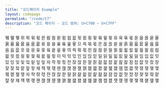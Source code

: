 ```yaml
---
title: "코드페이지 Example"
layout: codepage
permalink: "/code/C7"
description: "코드 페이지 - 코드 범위: U+C700 ~ U+C7FF"
---
```


<span class="character">윀</span>
<span class="code tofu"></span>
<span class="character">윂</span>
<span class="character">윃</span>
<span class="character">위</span>
<span class="character">윅</span>
<span class="character">윆</span>
<span class="character">윇</span>
<span class="character">윈</span>
<span class="character">윉</span>
<span class="character">윊</span>
<span class="character">윋</span>
<span class="code tofu"></span>
<span class="code tofu"></span>
<span class="code tofu"></span>
<span class="code tofu"></span>
<span class="code tofu"></span>
<span class="code tofu"></span>
<span class="code tofu"></span>
<span class="code tofu"></span>
<span class="character">윔</span>
<span class="character">윕</span>
<span class="character">윖</span>
<span class="character">윗</span>
<span class="character">윘</span>
<span class="character">윙</span>
<span class="character">윚</span>
<span class="code tofu"></span>
<span class="character">윜</span>
<span class="code tofu"></span>
<span class="character">윞</span>
<span class="character">윟</span>
<span class="character">유</span>
<span class="character">육</span>
<span class="character">윢</span>
<span class="character">윣</span>
<span class="character">윤</span>
<span class="character">윥</span>
<span class="character">윦</span>
<span class="character">윧</span>
<span class="character">율</span>
<span class="character">윩</span>
<span class="character">윪</span>
<span class="character">윫</span>
<span class="character">윬</span>
<span class="code tofu"></span>
<span class="code tofu"></span>
<span class="code tofu"></span>
<span class="character">윰</span>
<span class="character">윱</span>
<span class="character">윲</span>
<span class="character">윳</span>
<span class="character">윴</span>
<span class="character">융</span>
<span class="character">윶</span>
<span class="code tofu"></span>
<span class="character">윸</span>
<span class="code tofu"></span>
<span class="character">윺</span>
<span class="character">윻</span>
<span class="character">으</span>
<span class="character">윽</span>
<span class="character">윾</span>
<span class="character">윿</span>
<span class="character">은</span>
<span class="character">읁</span>
<span class="character">읂</span>
<span class="character">읃</span>
<span class="character">을</span>
<span class="character">읅</span>
<span class="character">읆</span>
<span class="character">읇</span>
<span class="character">읈</span>
<span class="character">읉</span>
<span class="character">읊</span>
<span class="character">읋</span>
<span class="character">음</span>
<span class="character">읍</span>
<span class="character">읎</span>
<span class="character">읏</span>
<span class="character">읐</span>
<span class="character">응</span>
<span class="character">읒</span>
<span class="character">읓</span>
<span class="character">읔</span>
<span class="character">읕</span>
<span class="character">읖</span>
<span class="character">읗</span>
<span class="character">의</span>
<span class="character">읙</span>
<span class="character">읚</span>
<span class="character">읛</span>
<span class="character">읜</span>
<span class="character">읝</span>
<span class="character">읞</span>
<span class="character">읟</span>
<span class="character">읠</span>
<span class="character">읡</span>
<span class="character">읢</span>
<span class="character">읣</span>
<span class="character">읤</span>
<span class="character">읥</span>
<span class="character">읦</span>
<span class="character">읧</span>
<span class="character">읨</span>
<span class="character">읩</span>
<span class="character">읪</span>
<span class="character">읫</span>
<span class="character">읬</span>
<span class="character">읭</span>
<span class="character">읮</span>
<span class="character">읯</span>
<span class="character">읰</span>
<span class="character">읱</span>
<span class="character">읲</span>
<span class="character">읳</span>
<span class="character">이</span>
<span class="character">익</span>
<span class="character">읶</span>
<span class="character">읷</span>
<span class="character">인</span>
<span class="character">읹</span>
<span class="character">읺</span>
<span class="character">읻</span>
<span class="character">일</span>
<span class="character">읽</span>
<span class="character">읾</span>
<span class="character">읿</span>
<span class="character">잀</span>
<span class="character">잁</span>
<span class="character">잂</span>
<span class="character">잃</span>
<span class="character">임</span>
<span class="character">입</span>
<span class="character">잆</span>
<span class="character">잇</span>
<span class="character">있</span>
<span class="character">잉</span>
<span class="character">잊</span>
<span class="character">잋</span>
<span class="character">잌</span>
<span class="character">잍</span>
<span class="character">잎</span>
<span class="character">잏</span>
<span class="character">자</span>
<span class="character">작</span>
<span class="character">잒</span>
<span class="character">잓</span>
<span class="character">잔</span>
<span class="character">잕</span>
<span class="character">잖</span>
<span class="character">잗</span>
<span class="character">잘</span>
<span class="character">잙</span>
<span class="character">잚</span>
<span class="character">잛</span>
<span class="character">잜</span>
<span class="character">잝</span>
<span class="character">잞</span>
<span class="character">잟</span>
<span class="character">잠</span>
<span class="character">잡</span>
<span class="character">잢</span>
<span class="character">잣</span>
<span class="character">잤</span>
<span class="character">장</span>
<span class="character">잦</span>
<span class="character">잧</span>
<span class="character">잨</span>
<span class="character">잩</span>
<span class="character">잪</span>
<span class="character">잫</span>
<span class="character">재</span>
<span class="character">잭</span>
<span class="character">잮</span>
<span class="character">잯</span>
<span class="character">잰</span>
<span class="character">잱</span>
<span class="character">잲</span>
<span class="character">잳</span>
<span class="character">잴</span>
<span class="character">잵</span>
<span class="character">잶</span>
<span class="character">잷</span>
<span class="character">잸</span>
<span class="character">잹</span>
<span class="character">잺</span>
<span class="character">잻</span>
<span class="character">잼</span>
<span class="character">잽</span>
<span class="character">잾</span>
<span class="character">잿</span>
<span class="character">쟀</span>
<span class="character">쟁</span>
<span class="character">쟂</span>
<span class="character">쟃</span>
<span class="character">쟄</span>
<span class="character">쟅</span>
<span class="character">쟆</span>
<span class="character">쟇</span>
<span class="character">쟈</span>
<span class="character">쟉</span>
<span class="character">쟊</span>
<span class="character">쟋</span>
<span class="character">쟌</span>
<span class="character">쟍</span>
<span class="character">쟎</span>
<span class="character">쟏</span>
<span class="character">쟐</span>
<span class="character">쟑</span>
<span class="character">쟒</span>
<span class="character">쟓</span>
<span class="character">쟔</span>
<span class="character">쟕</span>
<span class="character">쟖</span>
<span class="character">쟗</span>
<span class="character">쟘</span>
<span class="character">쟙</span>
<span class="character">쟚</span>
<span class="character">쟛</span>
<span class="character">쟜</span>
<span class="character">쟝</span>
<span class="character">쟞</span>
<span class="character">쟟</span>
<span class="character">쟠</span>
<span class="character">쟡</span>
<span class="character">쟢</span>
<span class="character">쟣</span>
<span class="character">쟤</span>
<span class="character">쟥</span>
<span class="character">쟦</span>
<span class="character">쟧</span>
<span class="character">쟨</span>
<span class="character">쟩</span>
<span class="character">쟪</span>
<span class="character">쟫</span>
<span class="character">쟬</span>
<span class="character">쟭</span>
<span class="character">쟮</span>
<span class="character">쟯</span>
<span class="character">쟰</span>
<span class="character">쟱</span>
<span class="character">쟲</span>
<span class="character">쟳</span>
<span class="character">쟴</span>
<span class="character">쟵</span>
<span class="character">쟶</span>
<span class="character">쟷</span>
<span class="character">쟸</span>
<span class="character">쟹</span>
<span class="character">쟺</span>
<span class="character">쟻</span>
<span class="character">쟼</span>
<span class="character">쟽</span>
<span class="character">쟾</span>
<span class="character">쟿</span>